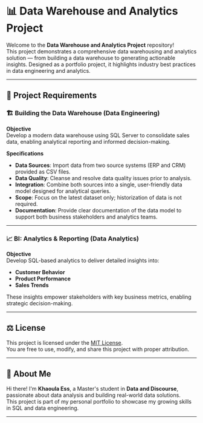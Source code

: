 # 📊 Data Warehouse and Analytics Project

Welcome to the **Data Warehouse and Analytics Project** repository!  
This project demonstrates a comprehensive data warehousing and analytics solution — from building a data warehouse to generating actionable insights. Designed as a portfolio project, it highlights industry best practices in data engineering and analytics.

---

## 🚀 Project Requirements

### 🏗️ Building the Data Warehouse (Data Engineering)

**Objective**  
Develop a modern data warehouse using SQL Server to consolidate sales data, enabling analytical reporting and informed decision-making.

**Specifications**

- **Data Sources**: Import data from two source systems (ERP and CRM) provided as CSV files.  
- **Data Quality**: Cleanse and resolve data quality issues prior to analysis.  
- **Integration**: Combine both sources into a single, user-friendly data model designed for analytical queries.  
- **Scope**: Focus on the latest dataset only; historization of data is not required.  
- **Documentation**: Provide clear documentation of the data model to support both business stakeholders and analytics teams.  

---

### 📈 BI: Analytics & Reporting (Data Analytics)

**Objective**  
Develop SQL-based analytics to deliver detailed insights into:

- **Customer Behavior**
- **Product Performance**
- **Sales Trends**

These insights empower stakeholders with key business metrics, enabling strategic decision-making.

---

## ⚖️ License

This project is licensed under the [MIT License](https://choosealicense.com/licenses/mit/).  
You are free to use, modify, and share this project with proper attribution.

---

## 🌟 About Me

Hi there! I'm **Khaoula Ess**, a Master's student in **Data and Discourse**, passionate about data analysis and building real-world data solutions.  
This project is part of my personal portfolio to showcase my growing skills in SQL and data engineering.



---

